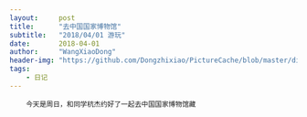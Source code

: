 ```yaml
---
layout:     post
title:      "去中国国家博物馆"
subtitle:   "2018/04/01 游玩"
date:       2018-04-01
author:     "WangXiaoDong"
header-img: "https://github.com/Dongzhixiao/PictureCache/blob/master/diaryPic/20180401.jpg?raw=true"
tags:
    - 日记
---
```


```
    今天是周日，和同学杭杰约好了一起去中国国家博物馆藏
```

